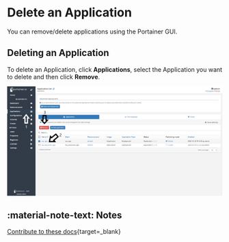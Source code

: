 # Delete an Application

You can remove/delete applications using the Portainer GUI.

## Deleting an Application

To delete an Application, click <b>Applications</b>, select the Application you want to delete and then click <b>Remove</b>.

![delete](assets/delete-1.png)

## :material-note-text: Notes

[Contribute to these docs](https://github.com/portainer/portainer-docs/blob/master/contributing.md){target=_blank}